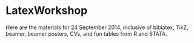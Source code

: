 LatexWorkshop
=============
Here are the materials for 24 September 2014, inclusive of biblatex, TikZ, beamer, beamer posters, CVs, and fun tables from R and STATA.
